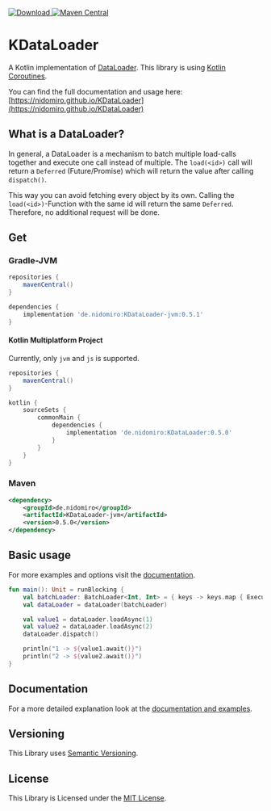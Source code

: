 [ ![Download](https://img.shields.io/badge/License-MIT-yellow.svg) ](https://opensource.org/licenses/MIT)
[![Maven Central](https://maven-badges.herokuapp.com/maven-central/de.nidomiro/KDataLoader/badge.svg)](https://maven-badges.herokuapp.com/maven-central/de.nidomiro/KDataLoader)


# KDataLoader

A Kotlin implementation of [DataLoader](https://github.com/graphql/dataloader).
This library is using [Kotlin Coroutines](https://kotlinlang.org/docs/reference/coroutines-overview.html).

You can find the full documentation and usage here: [https://nidomiro.github.io/KDataLoader](https://nidomiro.github.io/KDataLoader)

## What is a DataLoader?

In general, a DataLoader is a mechanism to batch multiple load-calls together and execute one call instead of multiple.
The `load(<id>)` call will return a `Deferred` (Future/Promise) which will return the value after calling `dispatch()`.

This way you can avoid fetching every object by its own.
Calling the `load(<id>)`-Function with the same id will return the same `Deferred`.
Therefore, no additional request will be done.

## Get

### Gradle-JVM
```groovy
repositories {
    mavenCentral()
}

dependencies {
    implementation 'de.nidomiro:KDataLoader-jvm:0.5.1'
}
```

#### Kotlin Multiplatform Project
Currently, only `jvm` and `js` is supported.

```groovy
repositories {
    mavenCentral()
}

kotlin {
    sourceSets {
        commonMain {
            dependencies {
                implementation 'de.nidomiro:KDataLoader:0.5.0'
            }
        }
    }
}
```

### Maven
 
```xml
<dependency>
    <groupId>de.nidomiro</groupId>
    <artifactId>KDataLoader-jvm</artifactId>
    <version>0.5.0</version>
</dependency>
```

## Basic usage

For more examples and options visit the [documentation](https://nidomiro.github.io/KDataLoader).

```kotlin
fun main(): Unit = runBlocking { 
    val batchLoader: BatchLoader<Int, Int> = { keys -> keys.map { ExecutionResult.Success(it) } }
    val dataLoader = dataLoader(batchLoader)

    val value1 = dataLoader.loadAsync(1)
    val value2 = dataLoader.loadAsync(2)
    dataLoader.dispatch()

    println("1 -> ${value1.await()}")
    println("2 -> ${value2.await()}")
}
```

## Documentation

For a more detailed explanation look at the [documentation and examples](https://nidomiro.github.io/KDataLoader).

## Versioning

This Library uses [Semantic Versioning](https://semver.org/).

## License

This Library is Licensed under the [MIT License](https://opensource.org/licenses/MIT).

